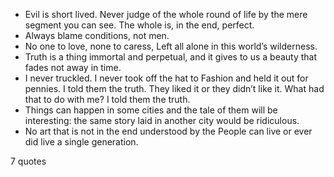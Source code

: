  - Evil is short lived. Never judge of the whole round of life by the mere segment you can see. The whole is, in the end, perfect.
 - Always blame conditions, not men.
 - No one to love, none to caress, Left all alone in this world’s wilderness.
 - Truth is a thing immortal and perpetual, and it gives to us a beauty that fades not away in time.
 - I never truckled. I never took off the hat to Fashion and held it out for pennies. I told them the truth. They liked it or they didn’t like it. What had that to do with me? I told them the truth.
 - Things can happen in some cities and the tale of them will be interesting: the same story laid in another city would be ridiculous.
 - No art that is not in the end understood by the People can live or ever did live a single generation.

7 quotes